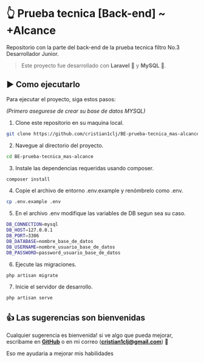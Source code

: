 # 👆 Prueba tecnica \[Back-end\] ~ +Alcance

Repositorio con la parte del back-end de la prueba tecnica filtro No.3 Desarrollador Junior.


> Este proyecto fue desarrollado con **Laravel** 🐘 y **MySQL** 🐬.

## ▶️ Como ejecutarlo

Para ejecutar el proyecto, siga estos pasos:

*(Primero asegurese de crear su base de datos MYSQL)*

1. Clone este repositorio en su maquina local.

```bash
git clone https://github.com/cristian1clj/BE-prueba-tecnica_mas-alcance.git
```


2. Navegue al directorio del proyecto.

```bash
cd BE-prueba-tecnica_mas-alcance
```


3. Instale las dependencias requeridas usando composer.

```bash
composer install
```


4. Copie el archivo de entorno .env.example y renómbrelo como .env.

```bash
cp .env.example .env
```


5. En el archivo .env modifique las variables de DB segun sea su caso.

```bash
DB_CONNECTION=mysql
DB_HOST=127.0.0.1
DB_PORT=3306
DB_DATABASE=nombre_base_de_datos
DB_USERNAME=nombre_usuario_base_de_datos
DB_PASSWORD=password_usuario_base_de_datos
```


6. Ejecute las migraciones.

```bash
php artisan migrate
```


7. Inicie el servidor de desarrollo.
```bash
php artisan serve
```

## 👍 Las sugerencias son bienvenidas
Cualquier sugerencia es bienvenida! si ve algo que pueda mejorar, escribame en [**GitHub**](https://github.com/cristian1clj) o en mi correo (**cristian1clj@gmail.com**) 🙏

Eso me ayudaria a mejorar mis habilidades